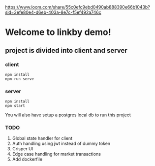https://www.loom.com/share/55c0efc9ebd0490ab888390e66b1043b?sid=3efe80e4-d6eb-403a-8e7c-f5ef492a746c

# Welcome to linkby demo!

## project is divided into client and server

### client

```
npm install
npm run serve
```

### server

```
npm install
npm start
```

You will also have setup a postgres local db to run this project

### TODO

1. Global state handler for client
2. Auth handling using jwt instead of dummy token
3. Crisper UI
4. Edge case handling for market transactions
5. Add dockerfile
